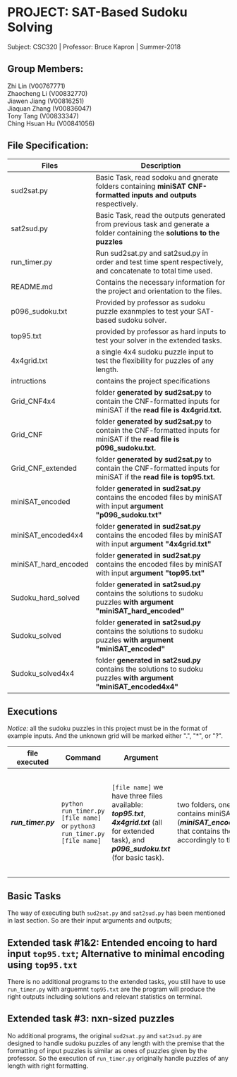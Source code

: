 # PROJECT: SAT-Based Sudoku Solving
Subject: CSC320 | Professor: Bruce Kapron | Summer-2018

## Group Members:
Zhi Lin (V00767771) <br/>
Zhaocheng Li (V00832770) <br/>
Jiawen Jiang (V00816251)<br/>
Jiaquan Zhang (V00836047)<br/>
Tony Tang (V00833347)<br/>
Ching Hsuan Hu (V00841056)<br/>

## File Specification:
Files|Description
---|---
sud2sat.py|Basic Task, read sodoku and gnerate folders containing **miniSAT CNF-formatted inputs and outputs** respectively.
sat2sud.py|Basic Task, read the outputs generated from previous task and generate a folder containing the **solutions to the puzzles**
run_timer.py|Run sud2sat.py and sat2sud.py in order and test time spent respectively, and concatenate to total time used.
README.md|Contains the necessary information for the project and orientation to the files.
p096_sudoku.txt|Provided by professor as sudoku puzzle exanmples to test your SAT-based sudoku solver.
top95.txt|provided by professor as hard inputs to test your solver in the extended tasks.
4x4grid.txt|a single 4x4 sudoku puzzle input to test the flexibility for puzzles of any length.
intructions|contains the project specifications
Grid_CNF4x4|folder **generated by sud2sat.py** to contain the CNF-formatted inputs for miniSAT if the **read file is 4x4grid.txt.**
Grid_CNF|folder **generated by sud2sat.py** to contain the CNF-formatted inputs for miniSAT if the **read file is p096_sudoku.txt.**
Grid_CNF_extended|folder **generated by sud2sat.py** to contain the CNF-formatted inputs for miniSAT if the **read file is top95.txt.**
miniSAT_encoded|folder **generated in sud2sat.py** contains the encoded files by miniSAT with input **argument "p096_sudoku.txt"**
miniSAT_encoded4x4|folder **generated in sud2sat.py** contains the encoded files by miniSAT with input **argument "4x4grid.txt"**
miniSAT_hard_encoded|folder **generated in sud2sat.py** contains the encoded files by miniSAT with input **argument "top95.txt"**
Sudoku_hard_solved|folder **generated in sat2sud.py** contains the solutions to sudoku puzzles **with argument "miniSAT_hard_encoded"**
Sudoku_solved|folder **generated in sat2sud.py** contains the solutions to sudoku puzzles **with argument "miniSAT_encoded"**
Sudoku_solved4x4|folder **generated in sat2sud.py** contains the solutions to sudoku puzzles **with argument "miniSAT_encoded4x4"**

## Executions
*Notice:* all the sudoku puzzles in this project must be in the format of example inputs. And the unknown grid will be marked either ".", "*", or "?".

file executed|Command|Argument|Output|Property
---|---|---|---|---
***run_timer.py***|`python run_timer.py [file name]` or `python3 run_timer.py [file name]`|`[file name]` we have three files available: ***top95.txt***, ***4x4grid.txt*** (all for extended task), and ***p096_sudoku.txt*** (for basic task).|two folders, one (***Grid_CNF4x4/Grid_CNF/Grid_CNF_extended***) that contains miniSAT CNF-format inputs; another (***miniSAT_encoded4x4/miniSAT_encoded/miniSAT_hard_encoded***) that contains the miniSAT endcoded files, respectively and accordingly to the argument; and time |basic and extended tasks mixed; available to process sudoku puzzles of any length.

## Basic Tasks
The way of executing buth `sud2sat.py` and `sat2sud.py` has been mentioned in last section. So are their input arguments and outputs;

## Extended task #1&2: Entended encoing to hard input `top95.txt`; Alternative to minimal encoding using `top95.txt`
There is no additional programs to the extended tasks, you still have to use `run_timer.py` with arguemnt `top95.txt` are the program will produce the right outputs including solutions and relevant statistics on terminal.

## Extended task #3: nxn-sized puzzles
No additional programs, the original `sud2sat.py` and `sat2sud.py` are designed to handle sudoku puzzles of any length with the premise that the formatting of input puzzles is similar as ones of puzzles given by the professor. So the execution of `run_timer.py` originally handle puzzles of any length with right formatting.
